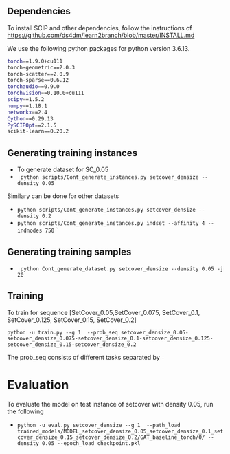 
## Dependencies
To install SCIP and other dependencies, follow the instructions of https://github.com/ds4dm/learn2branch/blob/master/INSTALL.md

 We use the following python packages for python version 3.6.13.
```sh
torch==1.9.0+cu111
torch-geometric==2.0.3
torch-scatter==2.0.9
torch-sparse==0.6.12
torchaudio==0.9.0
torchvision==0.10.0+cu111
scipy==1.5.2
numpy==1.18.1
networkx==2.4
Cython==0.29.13
PySCIPOpt==2.1.5
scikit-learn==0.20.2
```

## Generating training instances
* To generate dataset for SC_0.05
* ` python scripts/Cont_generate_instances.py setcover_densize --density 0.05`

 Similary can be done for other datasets
* `python scripts/Cont_generate_instances.py setcover_densize --density 0.2`
* `python scripts/Cont_generate_instances.py indset --affinity 4 --indnodes 750` 
`

## Generating training samples
* ` python Cont_generate_dataset.py setcover_densize --density 0.05 -j 20`


## Training
To train for sequence [SetCover_0.05,SetCover_0.075, SetCover_0.1,   SetCover_0.125, SetCover_0.15, SetCover_0.2]


` python -u train.py --g 1  --prob_seq setcover_densize_0.05-setcover_densize_0.075-setcover_densize_0.1-setcover_densize_0.125-setcover_densize_0.15-setcover_densize_0.2 `


The prob_seq consists of different tasks separated by `-`

# Evaluation

To evaluate the model on test instance of setcover with density 0.05, run the following

* ` python -u eval.py setcover_densize --g 1  --path_load trained_models/MODEL_setcover_densize_0.05_setcover_densize_0.1_setcover_densize_0.15_setcover_densize_0.2/GAT_baseline_torch/0/ --density 0.05 --epoch_load checkpoint.pkl `


